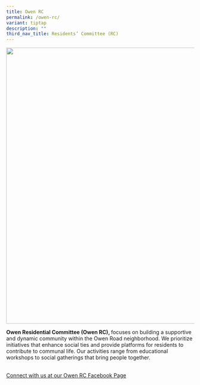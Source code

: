 ```yaml
---
title: Owen RC
permalink: /owen-rc/
variant: tiptap
description: ""
third_nav_title: Residents’ Committee (RC)
---
```

<div class="isomer-image-wrapper">
<img style="width: 740px; color: rgb(0, 0, 0); font-family: system-ui, -apple-system, &quot;system-ui&quot;, &quot;Segoe UI&quot;, Roboto, Oxygen, Ubuntu, Cantarell, &quot;Open Sans&quot;, &quot;Helvetica Neue&quot;, sans-serif; font-size: medium; font-style: normal; font-variant-ligatures: normal; font-variant-caps: normal; font-weight: 400; letter-spacing: normal; orphans: 2; text-align: start; text-indent: 0px; text-transform: none; widows: 2; word-spacing: 0px; -webkit-text-stroke-width: 0px; white-space: normal; text-decoration-thickness: initial; text-decoration-style: initial; text-decoration-color: initial;" height="auto" width="100%" src="https://moca.sgp1.cdn.digitaloceanspaces.com/Our%20Communities/64f70c30f14ee88a84ac8ba7_25%2520%2526%252026%2520July%25202022(13).webp">
</div>
<p><strong>Owen Residential Committee (Owen RC), </strong>focuses on building
a supportive and dynamic community within the Owen Road neighborhood. We
prioritize initiatives that enhance social ties and provide platforms for
residents to contribute to communal life. Our activities range from educational
workshops to social gatherings that bring people together.</p>
<p>
<br><a href="https://www.facebook.com/owen.rc" rel="noopener noreferrer nofollow" target="_blank">Connect with us at our Owen RC Facebook Page</a>
</p>
